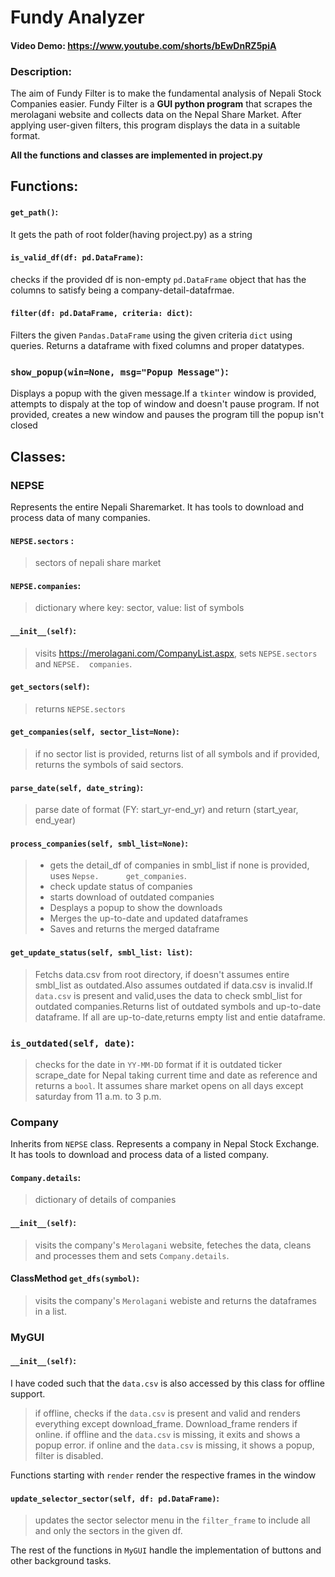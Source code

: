 # Fundy Analyzer
#### Video Demo:  <https://www.youtube.com/shorts/bEwDnRZ5piA>
### Description:
The aim of Fundy Filter is to make the fundamental analysis of Nepali Stock Companies easier.
Fundy Filter is a **GUI python program** that scrapes the merolagani website and collects data on the Nepal
Share Market. After applying user-given filters, this program displays the data in a suitable format.

**All the functions and classes are implemented in project.py**
## Functions:


#### `get_path()`:
It gets the path of root folder(having project.py) as a string

#### `is_valid_df(df: pd.DataFrame)`:
checks if the provided df is non-empty `pd.DataFrame` object that has the columns to satisfy being a company-detail-datafrmae.

#### `filter(df: pd.DataFrame, criteria: dict)`:
Filters the given `Pandas.DataFrame` using the given criteria `dict` using queries.
Returns a dataframe with fixed columns and proper datatypes.

### `show_popup(win=None, msg="Popup Message")`:
Displays a popup with the given message.If a `tkinter` window is provided, attempts to dispaly at the top of window and doesn't pause program. If not provided, creates a new window and pauses the program till the popup isn't closed

## Classes:


### NEPSE
Represents the entire Nepali Sharemarket. It has tools to download and process data of many companies.

####  `NEPSE.sectors` :
>   sectors of nepali share market

#### `NEPSE.companies`:
>   dictionary where key: sector, value: list of symbols

#### `__init__(self)`:
>   visits <https://merolagani.com/CompanyList.aspx>, sets `NEPSE.sectors` and `NEPSE.  companies`.

#### `get_sectors(self)`:
>   returns `NEPSE.sectors`

#### `get_companies(self, sector_list=None)`:
>   if no sector list is provided, returns list of all symbols
    and if provided, returns the symbols of said sectors.

#### `parse_date(self, date_string)`:
>   parse date of format (FY: start_yr-end_yr) and return (start_year, end_year)

#### `process_companies(self, smbl_list=None)`:
>- gets the detail_df of companies in smbl_list if none is provided, uses `Nepse.      get_companies`.
>- check update status of companies
>- starts download of outdated companies
>- Desplays a popup to show the downloads
>- Merges the up-to-date and updated dataframes
>- Saves and returns the merged dataframe

#### `get_update_status(self, smbl_list: list)`:

>   Fetchs data.csv from root directory, if doesn't assumes entire smbl_list as
    outdated.Also assumes outdated if data.csv is invalid.If `data.csv`  is present and
    valid,uses the data to check smbl_list for outdated companies.Returns list of
    outdated symbols and up-to-date dataframe. If all are up-to-date,returns empty list
    and entie dataframe.

### `is_outdated(self, date)`:
>   checks for the date in `YY-MM-DD` format if it is outdated ticker scrape_date for
    Nepal taking current time and date as reference and returns a `bool`. It assumes share
    market opens on all days except saturday from 11 a.m. to 3 p.m.


### Company


Inherits from `NEPSE` class. Represents a company in Nepal Stock Exchange. It has tools to download
and process data of a listed company.

#### `Company.details`:
>   dictionary of details of companies

#### `__init__(self)`:
>   visits the company's `Merolagani` website, feteches the data, cleans and processes
    them and sets `Company.details`.

#### ClassMethod `get_dfs(symbol)`:
> visits the company's `Merolagani` webiste and returns the dataframes in a list.


### MyGUI


#### `__init__(self)`:

I have coded such that the `data.csv` is also accessed by this class for offline support.
> if offline, checks if the `data.csv` is present and valid and renders everything
    except download_frame. Download_frame renders if online.
    if offline and the `data.csv` is missing, it exits and shows a popup error.
    if online and the `data.csv` is missing, it shows a popup, filter is disabled.

Functions starting with `render` render the respective frames in the window

####    `update_selector_sector(self, df: pd.DataFrame)`:
>   updates the sector selector menu in the `filter_frame` to include all and only the
    sectors in the given df.

The rest of the functions in `MyGUI` handle the implementation of buttons and other background tasks.
